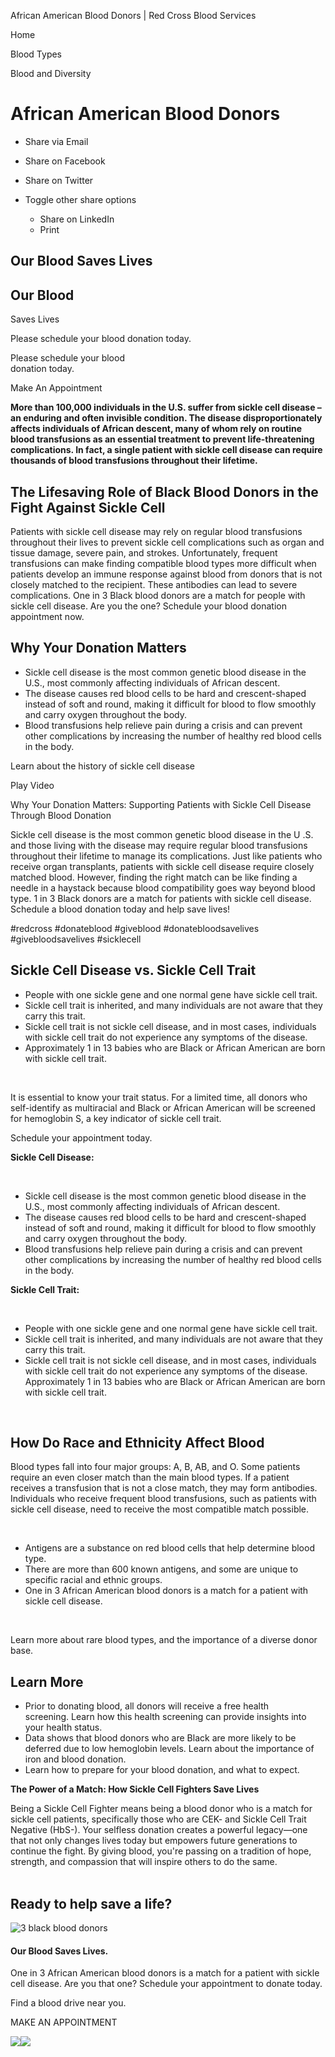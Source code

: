 African American Blood Donors | Red Cross Blood Services

Home

Blood Types

Blood and Diversity

# African American Blood Donors

*   Share via Email
    
*   Share on Facebook
    
*   Share on Twitter
    
*   Toggle other share options
    
    *   Share on LinkedIn
    *   Print
    
    
    

 

## Our Blood Saves Lives

## Our Blood  
Saves Lives

Please schedule your blood donation today.

Please schedule your blood  
donation today.

 Make An Appointment 

**More than 100,000 individuals in the U.S. suffer from sickle cell disease – an enduring and often invisible condition. The disease disproportionately affects individuals of African descent, many of whom rely on routine blood transfusions as an essential treatment to prevent life-threatening complications. In fact, a single patient with sickle cell disease can require thousands of blood transfusions throughout their lifetime.**

## The Lifesaving Role of Black Blood Donors in the Fight Against Sickle Cell

Patients with sickle cell disease may rely on regular blood transfusions throughout their lives to prevent sickle cell complications such as organ and tissue damage, severe pain, and strokes. Unfortunately, frequent transfusions can make finding compatible blood types more difficult when patients develop an immune response against blood from donors that is not closely matched to the recipient. These antibodies can lead to severe complications. One in 3 Black blood donors are a match for people with sickle cell disease. Are you the one? Schedule your blood donation appointment now.

## Why Your Donation Matters

*   Sickle cell disease is the most common genetic blood disease in the U.S., most commonly affecting individuals of African descent.
*   The disease causes red blood cells to be hard and crescent-shaped instead of soft and round, making it difficult for blood to flow smoothly and carry oxygen throughout the body.
*   Blood transfusions help relieve pain during a crisis and can prevent other complications by increasing the number of healthy red blood cells in the body.

Learn about the history of sickle cell disease

  Play Video

Why Your Donation Matters: Supporting Patients with Sickle Cell Disease Through Blood Donation

Sickle cell disease is the most common genetic blood disease in the U .S. and those living with the disease may require regular blood transfusions throughout their lifetime to manage its complications. Just like patients who receive organ transplants, patients with sickle cell disease require closely matched blood. However, finding the right match can be like finding a needle in a haystack because blood compatibility goes way beyond blood type. 1 in 3 Black donors are a match for patients with sickle cell disease. Schedule a blood donation today and help save lives!  
  
#redcross #donateblood #giveblood #donatebloodsavelives #givebloodsavelives #sicklecell

## Sickle Cell Disease vs. Sickle Cell Trait

*   People with one sickle gene and one normal gene have sickle cell trait.
*   Sickle cell trait is inherited, and many individuals are not aware that they carry this trait.
*   Sickle cell trait is not sickle cell disease, and in most cases, individuals with sickle cell trait do not experience any symptoms of the disease.
*   Approximately 1 in 13 babies who are Black or African American are born with sickle cell trait.

 

It is essential to know your trait status. For a limited time, all donors who self-identify as multiracial and Black or African American will be screened for hemoglobin S, a key indicator of sickle cell trait. 

Schedule your appointment today.

**Sickle Cell Disease:**

 

*   Sickle cell disease is the most common genetic blood disease in the U.S., most commonly affecting individuals of African descent.
*   The disease causes red blood cells to be hard and crescent-shaped instead of soft and round, making it difficult for blood to flow smoothly and carry oxygen throughout the body.
*   Blood transfusions help relieve pain during a crisis and can prevent other complications by increasing the number of healthy red blood cells in the body.

**Sickle Cell Trait:**

 

*   People with one sickle gene and one normal gene have sickle cell trait.
*   Sickle cell trait is inherited, and many individuals are not aware that they carry this trait.
*   Sickle cell trait is not sickle cell disease, and in most cases, individuals with sickle cell trait do not experience any symptoms of the disease.
    Approximately 1 in 13 babies who are Black or African American are born with sickle cell trait.

 

## How Do Race and Ethnicity Affect Blood

Blood types fall into four major groups: A, B, AB, and O. Some patients require an even closer match than the main blood types. If a patient receives a transfusion that is not a close match, they may form antibodies. Individuals who receive frequent blood transfusions, such as patients with sickle cell disease, need to receive the most compatible match possible.

 

*   Antigens are a substance on red blood cells that help determine blood type.
*   There are more than 600 known antigens, and some are unique to specific racial and ethnic groups.
*   One in 3 African American blood donors is a match for a patient with sickle cell disease.

 

Learn more about rare blood types, and the importance of a diverse donor base.

## Learn More

*   Prior to donating blood, all donors will receive a free health screening. Learn how this health screening can provide insights into your health status.
*   Data shows that blood donors who are Black are more likely to be deferred due to low hemoglobin levels. Learn about the importance of iron and blood donation.
*   Learn how to prepare for your blood donation, and what to expect.

**The Power of a Match: How Sickle Cell Fighters Save Lives**

  
Being a Sickle Cell Fighter means being a blood donor who is a match for sickle cell patients, specifically those who are CEK- and Sickle Cell Trait Negative (HbS-). Your selfless donation creates a powerful legacy—one that not only changes lives today but empowers future generations to continue the fight. By giving blood, you're passing on a tradition of hope, strength, and compassion that will inspire others to do the same.  
 

## Ready to help save a life?

![3 black blood donors](/content/dam/redcrossblood/african-american-blood-donors/844e04e6f6494292aae8e2cf5f180a96_1.jpeg.jpg.transform/1288/q82/feature/image.jpeg)

#### Our Blood Saves Lives.

One in 3 African American blood donors is a match for a patient with sickle cell disease. Are you that one? Schedule your appointment to donate today.

 Find a blood drive near you.

 MAKE AN APPOINTMENT 

![](https://trkn.us/pixel/conv/ppt=24457;g=schedule_appointment;gid=60688;ord=692897922957.9746;v=120)![](https://arttrk.com/pixel/?ad_log=referer&action=content&pixid=419a4074-f5ea-4a41-bf78-52072e9cc044)